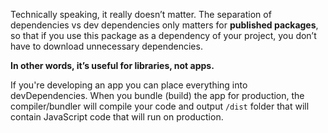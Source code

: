 Technically speaking, it really doesn’t matter. The separation of dependencies vs dev dependencies only matters for **published packages**, so that if you use this package as a dependency of your project, you don’t have to download unnecessary dependencies. 

**In other words, it’s useful for libraries, not apps.**

If you're developing an app you can place everything into devDependencies. When you bundle (build) the app for production, the compiler/bundler will compile your code and output `/dist` folder that will contain JavaScript code that will run on production.